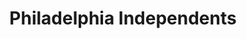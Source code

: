 ---
title: "Philadelphia Independents"
url: /philadelphia/philadelphia-independents/
shop: Andenken
---